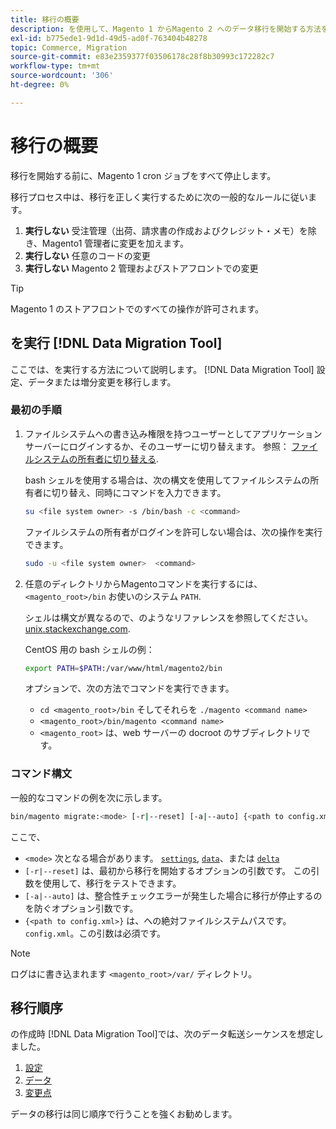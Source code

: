 ```yaml
---
title: 移行の概要
description: を使用して、Magento 1 からMagento 2 へのデータ移行を開始する方法を説明します [!DNL Data Migration Tool].
exl-id: b775ede1-9d1d-49d5-ad0f-763404b48278
topic: Commerce, Migration
source-git-commit: e83e2359377f03506178c28f8b30993c172282c7
workflow-type: tm+mt
source-wordcount: '306'
ht-degree: 0%

---
```


# 移行の概要

移行を開始する前に、Magento 1 cron ジョブをすべて停止します。

移行プロセス中は、移行を正しく実行するために次の一般的なルールに従います。

1. **実行しない** 受注管理（出荷、請求書の作成およびクレジット・メモ）を除き、Magento1 管理者に変更を加えます。
1. **実行しない** 任意のコードの変更
1. **実行しない** Magento 2 管理およびストアフロントでの変更

>[!TIP]
>
>Magento 1 のストアフロントでのすべての操作が許可されます。

## を実行 [!DNL Data Migration Tool]

ここでは、を実行する方法について説明します。 [!DNL Data Migration Tool] 設定、データまたは増分変更を移行します。

### 最初の手順

1. ファイルシステムへの書き込み権限を持つユーザーとしてアプリケーションサーバーにログインするか、そのユーザーに切り替えます。 参照： [ファイルシステムの所有者に切り替える](../../../installation/prerequisites/file-system/overview.md).

   bash シェルを使用する場合は、次の構文を使用してファイルシステムの所有者に切り替え、同時にコマンドを入力できます。

   ```bash
   su <file system owner> -s /bin/bash -c <command>
   ```

   ファイルシステムの所有者がログインを許可しない場合は、次の操作を実行できます。

   ```bash
   sudo -u <file system owner>  <command>
   ```

1. 任意のディレクトリからMagentoコマンドを実行するには、 `<magento_root>/bin` お使いのシステム `PATH`.

   シェルは構文が異なるので、のようなリファレンスを参照してください。 [unix.stackexchange.com](https://unix.stackexchange.com/questions/117467/how-to-permanently-set-environmental-variables).

   CentOS 用の bash シェルの例：

   ```bash
   export PATH=$PATH:/var/www/html/magento2/bin
   ```

   オプションで、次の方法でコマンドを実行できます。

   - `cd <magento_root>/bin` そしてそれらを `./magento <command name>`
   - `<magento_root>/bin/magento <command name>`
   - `<magento_root>` は、web サーバーの docroot のサブディレクトリです。

### コマンド構文

一般的なコマンドの例を次に示します。

```bash
bin/magento migrate:<mode> [-r|--reset] [-a|--auto] {<path to config.xml>}
```

ここで、

- `<mode>` 次となる場合があります。 [`settings`](settings.md), [`data`](data.md)、または [`delta`](delta.md)
- `[-r|--reset]` は、最初から移行を開始するオプションの引数です。 この引数を使用して、移行をテストできます。
- `[-a|--auto]` は、整合性チェックエラーが発生した場合に移行が停止するのを防ぐオプション引数です。
- `{<path to config.xml>}` は、への絶対ファイルシステムパスです。 `config.xml`。この引数は必須です。

>[!NOTE]
>
>ログはに書き込まれます `<magento_root>/var/` ディレクトリ。


## 移行順序

の作成時 [!DNL Data Migration Tool]では、次のデータ転送シーケンスを想定しました。

1. [設定](settings.md)
1. [データ](data.md)
1. [変更点](delta.md)

データの移行は同じ順序で行うことを強くお勧めします。
